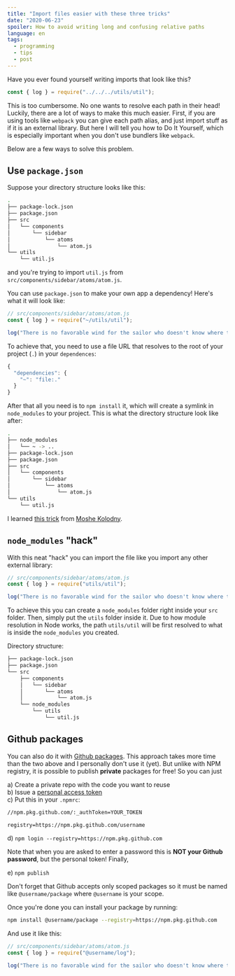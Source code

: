 ```yaml
---
title: "Import files easier with these three tricks"
date: "2020-06-23"
spoiler: How to avoid writing long and confusing relative paths
language: en
tags:
  - programming
  - tips
  - post
---
```


Have you ever found yourself writing imports that look like this?

```javascript
const { log } = require("../../../utils/util");
```

This is too cumbersome. No one wants to resolve each path in their head! Luckily, there are a lot of ways to make this much easier. First, if you are using tools like `webpack` you can give each path alias, and just import stuff as if it is an external library. But here I will tell you how to Do It Yourself, which is especially important when you don't use bundlers like `webpack`.

Below are a few ways to solve this problem.

## Use `package.json`

Suppose your directory structure looks like this:

```sh
.
├── package-lock.json
├── package.json
├── src
│   └── components
│       └── sidebar
│           └── atoms
│               └── atom.js
└── utils
    └── util.js
```

and you're trying to import `util.js` from `src/components/sidebar/atoms/atom.js`.

You can use `package.json` to make your own app a dependency! Here's what it will look like:

```javascript
// src/components/sidebar/atoms/atom.js
const { log } = require("~/utils/util");

log("There is no favorable wind for the sailor who doesn't know where to go");
```

To achieve that, you need to use a file URL that resolves to the root of your project (`.`) in your `dependences`:

```javascript
{
  "dependencies": {
    "~": "file:."
  }
}
```

After that all you need is to `npm install` it, which will create a symlink in `node_modules` to your project. This is what the directory structure look like after:

```sh
.
├── node_modules
│   └── ~ -> ..
├── package-lock.json
├── package.json
├── src
│   └── components
│       └── sidebar
│           └── atoms
│               └── atom.js
└── utils
    └── util.js
```

I learned [this trick](https://twitter.com/mkldny/status/1253123287711985664) from [Moshe Kolodny](https://twitter.com/mkldny).

## `node_modules` "hack"

With this neat "hack" you can import the file like you import any other external library:

```javascript
// src/components/sidebar/atoms/atom.js
const { log } = require("utils/util");

log("There is no favorable wind for the sailor who doesn't know where to go");
```

To achieve this you can create a `node_modules` folder right inside your `src` folder. Then, simply put the `utils` folder inside it. Due to how module resolution in Node works, the path `utils/util` will be first resolved to what is inside the `node_modules` you created.

Directory structure:

```sh
├── package-lock.json
├── package.json
└── src
    ├── components
    │   └── sidebar
    │       └── atoms
    │           └── atom.js
    └── node_modules
        └── utils
            └── util.js
```

## Github packages

You can also do it with [Github packages](https://github.com/features/packages). This approach takes more time than the two above and I personally don't use it (yet). But unlike with NPM registry, it is possible to publish **private** packages for free! So you can just

a) Create a private repo with the code you want to reuse  
b) Issue a [personal access token](https://github.com/settings/tokens)  
c) Put this in your `.npmrc`:

```txt
//npm.pkg.github.com/:_authToken=YOUR_TOKEN

registry=https://npm.pkg.github.com/username
```

d) `npm login --registry=https://npm.pkg.github.com`

Note that when you are asked to enter a password this is **NOT your Github password**, but the personal token! Finally,

e) `npm publish`

Don't forget that Github accepts only scoped packages so it must be named like `@username/package` where `@username` is your scope.

Once you're done you can install your package by running:

```sh
npm install @username/package --registry=https://npm.pkg.github.com
```

And use it like this:

```javascript
// src/components/sidebar/atoms/atom.js
const { log } = require("@username/log");

log("There is no favorable wind for the sailor who doesn't know where to go");
```
